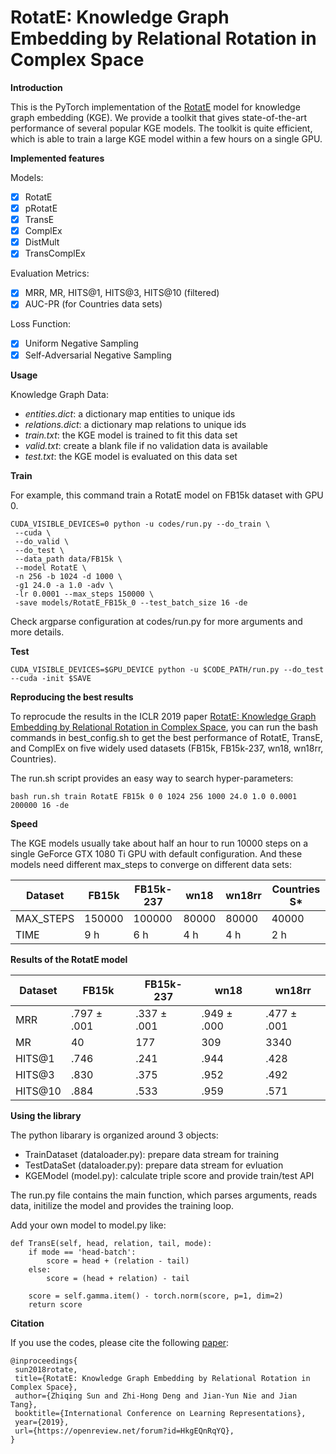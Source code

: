 
# RotatE: Knowledge Graph Embedding by Relational Rotation in Complex Space
**Introduction**

This is the PyTorch implementation of the [RotatE](https://openreview.net/forum?id=HkgEQnRqYQ) model for knowledge graph embedding (KGE). We provide a toolkit that gives state-of-the-art performance of several popular KGE models. The toolkit is quite efficient, which is able to train a large KGE model within a few hours on a single GPU.

**Implemented features**

Models:
 - [x] RotatE
 - [x] pRotatE
 - [x] TransE
 - [x] ComplEx
 - [x] DistMult
 - [x] TransComplEx

Evaluation Metrics:

 - [x] MRR, MR, HITS@1, HITS@3, HITS@10 (filtered)
 - [x] AUC-PR (for Countries data sets)

Loss Function:

 - [x] Uniform Negative Sampling
 - [x] Self-Adversarial Negative Sampling

**Usage**

Knowledge Graph Data:
 - *entities.dict*: a dictionary map entities to unique ids
 - *relations.dict*: a dictionary map relations to unique ids
 - *train.txt*: the KGE model is trained to fit this data set
 - *valid.txt*: create a blank file if no validation data is available
 - *test.txt*: the KGE model is evaluated on this data set

**Train**

For example, this command train a RotatE model on FB15k dataset with GPU 0.
```
CUDA_VISIBLE_DEVICES=0 python -u codes/run.py --do_train \
 --cuda \
 --do_valid \
 --do_test \
 --data_path data/FB15k \
 --model RotatE \
 -n 256 -b 1024 -d 1000 \
 -g1 24.0 -a 1.0 -adv \
 -lr 0.0001 --max_steps 150000 \
 -save models/RotatE_FB15k_0 --test_batch_size 16 -de
```
   Check argparse configuration at codes/run.py for more arguments and more details.

**Test**

    CUDA_VISIBLE_DEVICES=$GPU_DEVICE python -u $CODE_PATH/run.py --do_test --cuda -init $SAVE

**Reproducing the best results**

To reprocude the results in the ICLR 2019 paper [RotatE: Knowledge Graph Embedding by Relational Rotation in Complex Space](https://openreview.net/forum?id=HkgEQnRqYQ), you can run the bash commands in best_config.sh to get the best performance of RotatE, TransE, and ComplEx on five widely used datasets (FB15k, FB15k-237, wn18, wn18rr, Countries).

The run.sh script provides an easy way to search hyper-parameters:

    bash run.sh train RotatE FB15k 0 0 1024 256 1000 24.0 1.0 0.0001 200000 16 -de

**Speed**

The KGE models usually take about half an hour to run 10000 steps on a single GeForce GTX 1080 Ti GPU with default configuration. And these models need different max_steps to converge on different data sets:

| Dataset | FB15k | FB15k-237 | wn18 | wn18rr | Countries S* |
|-------------|-------------|-------------|-------------|-------------|-------------|
|MAX_STEPS| 150000 | 100000 | 80000 | 80000 | 40000 | 
|TIME| 9 h | 6 h | 4 h | 4 h | 2 h | 

**Results of the RotatE model**

| Dataset | FB15k | FB15k-237 | wn18 | wn18rr |
|-------------|-------------|-------------|-------------|-------------|
| MRR | .797 ± .001 | .337 ± .001 | .949 ± .000 |.477 ± .001
| MR | 40 | 177 | 309 | 3340 |
| HITS@1 | .746 | .241 | .944 | .428 |
| HITS@3 | .830 | .375 | .952 | .492 |
| HITS@10 | .884 | .533 | .959 | .571 |

**Using the library**

The python libarary is organized around 3 objects:

 - TrainDataset (dataloader.py): prepare data stream for training
 - TestDataSet (dataloader.py): prepare data stream for evluation
 - KGEModel (model.py): calculate triple score and provide train/test API

The run.py file contains the main function, which parses arguments, reads data, initilize the model and provides the training loop.

Add your own model to model.py like:
```
def TransE(self, head, relation, tail, mode):
    if mode == 'head-batch':
        score = head + (relation - tail)
    else:
        score = (head + relation) - tail

    score = self.gamma.item() - torch.norm(score, p=1, dim=2)
    return score
```

**Citation**

If you use the codes, please cite the following [paper](https://openreview.net/forum?id=HkgEQnRqYQ):

```
@inproceedings{
 sun2018rotate,
 title={RotatE: Knowledge Graph Embedding by Relational Rotation in Complex Space},
 author={Zhiqing Sun and Zhi-Hong Deng and Jian-Yun Nie and Jian Tang},
 booktitle={International Conference on Learning Representations},
 year={2019},
 url={https://openreview.net/forum?id=HkgEQnRqYQ},
}
```
